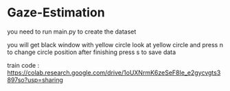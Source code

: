 # Gaze-Estimation

you need to run main.py to create the dataset 

you will get black window with yellow circle look at yellow circle and press n to change circle position after finishing press s to save data

train code :
https://colab.research.google.com/drive/1oUXNrmK6zeSeF8Ie_e2gycvgts3897so?usp=sharing


